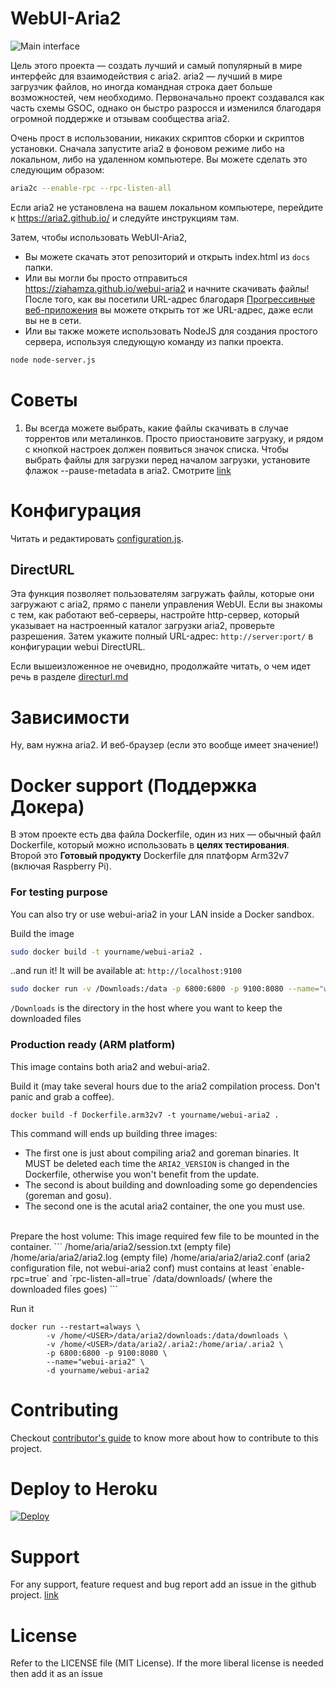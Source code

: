 # WebUI-Aria2

![Main interface](/screenshots/overview.png?raw=true)

Цель этого проекта — создать лучший и самый популярный в мире интерфейс для взаимодействия с aria2. aria2 — лучший в мире загрузчик файлов, но иногда командная строка дает больше возможностей, чем необходимо. Первоначально проект создавался как часть схемы GSOC, однако он быстро разросся и изменился благодаря огромной поддержке и отзывам сообщества aria2.

Очень прост в использовании, никаких скриптов сборки и скриптов установки. Сначала запустите aria2 в фоновом режиме либо на локальном, либо на удаленном компьютере. Вы можете сделать это следующим образом:

```bash
aria2c --enable-rpc --rpc-listen-all
```

Если aria2 не установлена ​​на вашем локальном компьютере, перейдите к https://aria2.github.io/ и следуйте инструкциям там.

Затем, чтобы использовать WebUI-Aria2,

- Вы можете скачать этот репозиторий и открыть index.html из `docs` папки.
- Или вы могли бы просто отправиться https://ziahamza.github.io/webui-aria2 и начните скачивать файлы! После того, как вы посетили URL-адрес благодаря [Прогрессивные веб-приложения](https://developers.google.com/web/progressive-web-apps/) вы можете открыть тот же URL-адрес, даже если вы не в сети.
- Или вы также можете использовать NodeJS для создания простого сервера, используя следующую команду из папки проекта.

```bash
node node-server.js
```

# Советы

1. Вы всегда можете выбрать, какие файлы скачивать в случае торрентов или металинков. Просто приостановите загрузку, и рядом с кнопкой настроек должен появиться значок списка. Чтобы выбрать файлы для загрузки перед началом загрузки, установите флажок --pause-metadata в aria2. Смотрите [link](https://aria2.github.io/manual/en/html/aria2c.html#cmdoption--pause-metadata)

# Конфигурация

Читать и редактировать [configuration.js](src/js/services/configuration.js).

## DirectURL

Эта функция позволяет пользователям загружать файлы, которые они загружают с aria2, прямо с панели управления WebUI. Если вы знакомы с тем, как работают веб-серверы, настройте http-сервер, который указывает на настроенный каталог загрузки aria2, проверьте разрешения. Затем укажите полный URL-адрес: `http://server:port/` в конфигурации webui DirectURL.

Если вышеизложенное не очевидно, продолжайте читать, о чем идет речь в разделе [directurl.md](directurl.md)

# Зависимости

Ну, вам нужна aria2. И веб-браузер (если это вообще имеет значение!)

# Docker support (Поддержка Докера)

В этом проекте есть два файла Dockerfile, один из них — обычный файл Dockerfile, который можно использовать в **целях тестирования**.<br>
Второй это **Готовый продуктy** Dockerfile для платформ Arm32v7 (включая Raspberry Pi).

### For testing purpose

You can also try or use webui-aria2 in your LAN inside a Docker sandbox.

Build the image

```bash
sudo docker build -t yourname/webui-aria2 .
```

..and run it! It will be available at: `http://localhost:9100`

```bash
sudo docker run -v /Downloads:/data -p 6800:6800 -p 9100:8080 --name="webui-aria2" yourname/webui-aria2
```

`/Downloads` is the directory in the host where you want to keep the downloaded files

### Production ready (ARM platform)

This image contains both aria2 and webui-aria2.

Build it (may take several hours due to the aria2 compilation process. Don't panic and grab a coffee).

```
docker build -f Dockerfile.arm32v7 -t yourname/webui-aria2 .
```

This command will ends up building three images:

- The first one is just about compiling aria2 and goreman binaries. It MUST be deleted each time the `ARIA2_VERSION` is changed in the Dockerfile, otherwise you won't benefit from the update.
- The second is about building and downloading some go dependencies (goreman and gosu).
- The second one is the acutal aria2 container, the one you must use.

<br />
Prepare the host volume:
This image required few file to be mounted in the container.
```
/home/aria/aria2/session.txt  (empty file)
/home/aria/aria2/aria2.log    (empty file)
/home/aria/aria2/aria2.conf   (aria2 configuration file, not webui-aria2 conf) must contains at least `enable-rpc=true` and `rpc-listen-all=true`
/data/downloads/        (where the downloaded files goes)
```

Run it

```
docker run --restart=always \
        -v /home/<USER>/data/aria2/downloads:/data/downloads \
        -v /home/<USER>/data/aria2/.aria2:/home/aria/.aria2 \
        -p 6800:6800 -p 9100:8080 \
        --name="webui-aria2" \
        -d yourname/webui-aria2
```

# Contributing

Checkout [contributor's guide](CONTRIBUTING.md) to know more about how to contribute to this project.

# Deploy to Heroku

[![Deploy](https://www.herokucdn.com/deploy/button.svg)](https://heroku.com/deploy)

# Support

For any support, feature request and bug report add an issue in the github project. [link](https://github.com/ziahamza/webui-aria2/issues)

# License

Refer to the LICENSE file (MIT License). If the more liberal license is needed then add it as an issue
